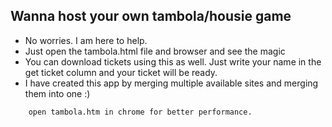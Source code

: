 ## Wanna host your own tambola/housie game

- No worries. I am here to help.
- Just open the tambola.html file and browser and see the magic
- You can download tickets using this as well. Just write your name in the get ticket column and your ticket will be ready.
- I have created this app by merging multiple available sites and merging them into one :)

```
	open tambola.htm in chrome for better performance.
```
